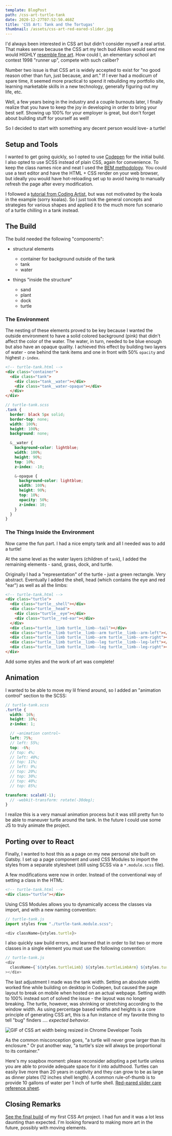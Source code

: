 ```yaml
---
template: BlogPost
path: /css-art-turtle-tank
date: 2020-12-27T07:52:50.468Z
title: 'CSS Art: Tank and the Tortugas'
thumbnail: /assets/css-art-red-eared-slider.jpg
---
```

I'd always been interested in CSS art but didn't consider myself a real artist. That makes sense because the  CSS art my tech bud Allison would send me would HIGHLY [resemble fine art](https://www.vice.com/en/article/9kgx7p/painting-made-with-code-html-pure-css-browser-art-diana-smith). How could I, an elementary school art contest 1998 "runner up", compete with such caliber? 

Number two issue is that CSS art is widely accepted to exist for "no good reason other than fun, just because, and art." If I ever had a modicum of spare time, it seemed more practical to spend it rebuilding my portfolio site, learning marketable skills in a new technology, generally figuring out my life, etc. 

Well, a few years being in the industry and a couple burnouts later, I finally realize that you have to keep the joy in developing in order to bring your best self. Showing up 100% for your employer is great, but don't forget about building stuff for yourself as well!

So I decided to start with something any decent person would love- a turtle! 

## Setup and Tools

I wanted to get going quickly, so I opted to use [Codepen](https://codepen.io/) for the initial build. I also opted to use SCSS instead of plain CSS, again for convenience. To keep the class names nice and neat I used the [BEM methodology](http://getbem.com/introduction/). You could use a text editor and have the HTML + CSS render on your web browser, but ideally you would have hot-reloading set up to avoid having to manually refresh the page after every modification. 

I followed a [tutorial from Coding Artist](https://medium.com/coding-artist/a-beginners-guide-to-pure-css-images-ef9a5d069dd2), but was not motivated by the koala in the example (sorry koalas). So I just took the general concepts and strategies for various shapes and applied it to the much more fun scenario of a turtle chilling in a tank instead. 

## The Build

The build needed the following "components":

* structural elements

  * container for background outside of the tank
  * tank
  * water
* things "inside the structure"

  * sand
  * plant
  * dock
  * turtle

### The Environment

The nesting of these elements proved to be key because I wanted the outside environment to have a solid colored background (pink) that didn't affect the color of the water. The water, in turn, needed to be blue enough but also have an opaque quality. I achieved this effect by building two layers of water - one behind the tank items and one in front with 50% `opacity` and highest `z-index`. 

```html
<!-- turtle-tank.html -->
<div class="container">
  <div class="tank">
    <div class="tank__water"></div>
    <div class="tank__water-opaque"></div>
  </div>
</div>
```

```scss
// turtle-tank.scss
.tank {
  border: black 5px solid;
  border-top: none;
  width: 100%;
  height: 100%;
  background: none;

  &__water {
    background-color: lightblue;
    width: 100%;
    height: 90%;
    top: 10%;
    z-index: -10;

    &-opaque {
      background-color: lightblue;
      width: 100%;
      height: 90%;
      top: 10%;
      opacity: 50%;
      z-index: 10;
    }
  }
}
```

### The Things Inside the Environment

Now came the fun part. I had a nice empty tank and all I needed was to add a turtle! 

At the same level as the water layers (children of `tank`), I added the remaining elements - sand, grass, dock, and turtle. 

Originally I had a "representation" of the turtle - just a green rectangle. Very abstract. Eventually I added the shell, head (which contains the eye and red "ear") as well as all the limbs: 

```html
<!-- turtle-tank.html -->
<div class="turtle">
  <div class="turtle__shell"></div>
  <div class="turtle__head">
    <div class="turtle__eye"></div>
    <div class="turtle__red-ear"></div>
  </div>
  <div class="turtle__limb turtle__limb--tail"></div>
  <div class="turtle__limb turtle__limb--arm turtle__limb--arm-left"></div>
  <div class="turtle__limb turtle__limb--arm turtle__limb--arm-right"></div>
  <div class="turtle__limb turtle__limb--leg turtle__limb--leg-left"></div>
  <div class="turtle__limb turtle__limb--leg turtle__limb--leg-right"></div>
</div>
```



Add some styles and the work of art was complete! 

## Animation

I wanted to be able to move my lil friend around, so I added an "animation control" section to the SCSS:

```scss
// turtle-tank.scss
.turtle {
  width: 16%;
  height: 10%;
  z-index: 1;

  // ~animation control~
  left: 75%;
  // left: 55%;
  top: -6%;
  // top: 4%;
  // left: 40%;
  // top: 11%;
  // left: 9%;
  // top: 20%;
  // top: 30%;
  // top: 40%;
  // top: 85%;

transform: scaleX(-1);
  // -webkit-transform: rotate(-30deg);
}
```

I realize this is a very manual animation process but it was still pretty fun to be able to maneuver turtle around the tank. In the future I could use some JS to truly animate the project.

## Porting over to React

Finally, I wanted to host this as a page on my new personal site built on Gatsby. I set up a page component and used CSS Modules to import the styles from a separate stylesheet (still using SCSS via a `*.module.scss` file). 

A few modifications were now in order. Instead of the conventional way of setting a class in the HTML:

```html
<!-- turtle-tank.html -->
<div class="turtle"></div>
```

Using CSS Modules allows you to dynamically access the classes via import, and with a new naming convention: 

```javascript
// turtle-tank.js
import styles from "./turtle-tank.module.scss";

<div className={styles.turtle}>
```

I also quickly saw build errors, and learned that in order to list two or more classes in a single element you must use the following convention: 

```javascript
// turtle-tank.js
<div 
  className={`${styles.turtleLimb} ${styles.turtleLimbArm} ${styles.turtleLimbArmLeft}`}
></div>
```

The last adjustment I made was the tank width. Setting an absolute width worked fine while building on desktop in Codepen, but caused the page layout to break on mobile when hosted on an actual webpage.  Setting width to 100% instead sort of solved the issue - the layout was no longer breaking. The turtle, however, was shrinking or stretching according to the window width. As using percentage based widths and heights is a core principle of generating CSS art, this is a fun instance of my favorite thing to tell "bug" finders .... *expected behavior*. 

![GIF of CSS art width being resized in Chrome Developer Tools](/assets/Screen+Recording+2020-12-26+at+23.51.07.gif)

As the common misconception goes, "a turtle will never grow larger than its enclosure." Or put another way, "a turtle's size will always be proportional to its container." 

Here's my soapbox moment: please reconsider adopting a pet turtle unless you are able to provide adequate space for it into adulthood. Turtles can easily live more than 20 years in captivity and they can grow to be as large as dinner plates (12 inches shell length). A common rule-of-thumb is to provide 10 gallons of water per 1 inch of turtle shell. [Red-eared slider care reference sheet](https://static1.squarespace.com/static/5706bdd507eaa0b8239942b7/t/5c2d4066758d46b52fc69fbf/1546469480152/Aquatic+Turtle+Care+-+Aurora+Animal+Hospital.pdf).

## Closing Remarks

[See the final build](/turtle-tank/) of my first CSS Art project. I had fun and it was a lot less daunting than expected. I'm looking forward to making more art in the future, possibly with moving elements.
